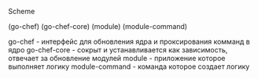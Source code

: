 Scheme

(go-chef) (go-chef-core) (module) (module-command)

go-chef - интерфейс для обновления ядра и проксирования комманд в ядро
go-chef-core - сокрыт и устанавливается как зависимость, отвечает за обновление модулей
module - приложение которое выполняет логику
module-command - команда которое создает логику
